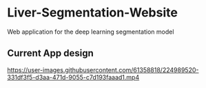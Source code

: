 # Liver-Segmentation-Website
Web application for the deep learning segmentation model

## Current App design

https://user-images.githubusercontent.com/61358818/224989520-331df3f5-d3aa-471d-9055-c7d193faaad1.mp4

